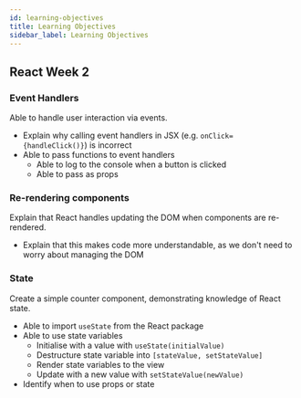 ```yaml
---
id: learning-objectives
title: Learning Objectives
sidebar_label: Learning Objectives
---
```


## React Week 2

### Event Handlers

Able to handle user interaction via events.

- Explain why calling event handlers in JSX (e.g. `onClick={handleClick()}`) is incorrect
- Able to pass functions to event handlers
  - Able to log to the console when a button is clicked
  - Able to pass as props

### Re-rendering components

Explain that React handles updating the DOM when components are re-rendered.

- Explain that this makes code more understandable, as we don't need to worry about managing the DOM

### State

Create a simple counter component, demonstrating knowledge of React state.

- Able to import `useState` from the React package
- Able to use state variables
  - Initialise with a value with `useState(initialValue)`
  - Destructure state variable into `[stateValue, setStateValue]`
  - Render state variables to the view
  - Update with a new value with `setStateValue(newValue)`
- Identify when to use props or state
